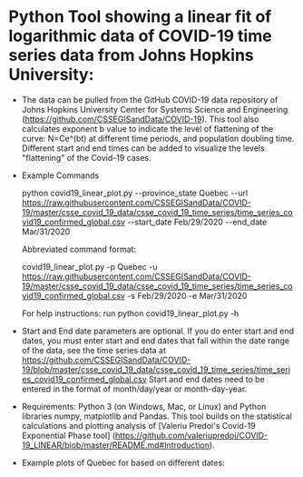 Python Tool showing a linear fit of logarithmic data of COVID-19 time series data from Johns Hopkins University:
==================================================================================================================================

* The data can be pulled from the GitHub COVID-19 data repository of Johns Hopkins University Center for Systems Science and Engineering (https://github.com/CSSEGISandData/COVID-19). This tool also calculates exponent b value to indicate the level of flattening of the curve: N=Ce^(bt) at different time periods, and population doubling time.  Different start and end times can be added to visualize the levels "flattening" of the Covid-19 cases.

* Example Commands 

    python covid19_linear_plot.py --province_state Quebec --url https://raw.githubusercontent.com/CSSEGISandData/COVID-19/master/csse_covid_19_data/csse_covid_19_time_series/time_series_covid19_confirmed_global.csv
--start_date Feb/29/2020 --end_date Mar/31/2020

    Abbreviated command format:

    covid19_linear_plot.py -p Quebec -u https://raw.githubusercontent.com/CSSEGISandData/COVID-19/master/csse_covid_19_data/csse_covid_19_time_series/time_series_covid19_confirmed_global.csv
-s Feb/29/2020 -e Mar/31/2020

    For help instructions: run python covid19_linear_plot.py -h

* Start and End date parameters are optional.  If you do enter start and end dates, you must enter start and end dates that fall within the date range of the data, see the time series data at 
https://github.com/CSSEGISandData/COVID-19/blob/master/csse_covid_19_data/csse_covid_19_time_series/time_series_covid19_confirmed_global.csv
Start and end dates need to be entered in the format of month/day/year or month-day-year.

* Requirements: Python 3 (on Windows, Mac, or Linux) and Python libraries numpy, matplotlib and Pandas. This tool builds on the statistical calculations and plotting analysis of [Valeriu Predoi's Covid-19 Exponential Phase tool] (https://github.com/valeriupredoi/COVID-19_LINEAR/blob/master/README.md#Introduction). 

* Example plots of Quebec for based on different dates:

  



